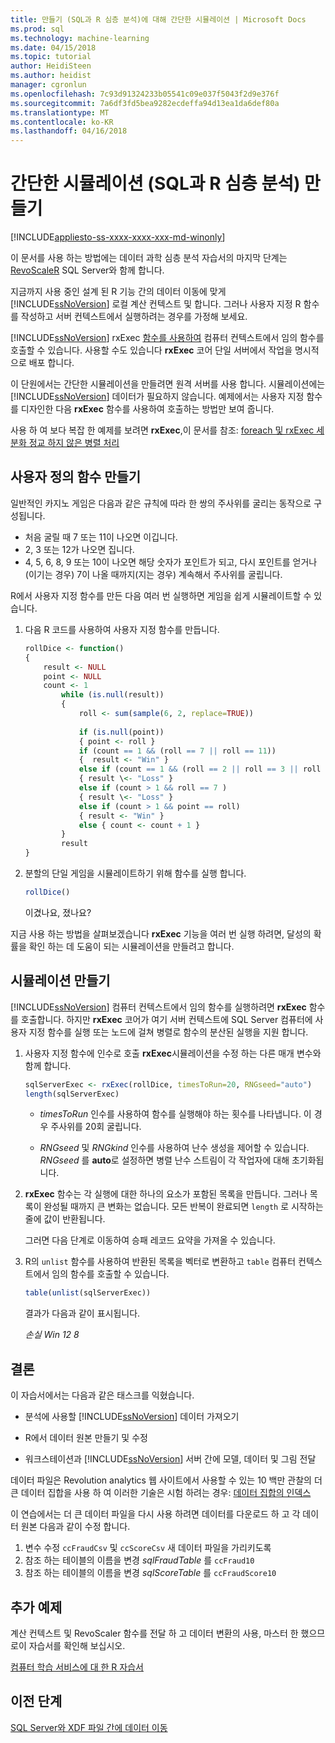 ```yaml
---
title: 만들기 (SQL과 R 심층 분석)에 대해 간단한 시뮬레이션 | Microsoft Docs
ms.prod: sql
ms.technology: machine-learning
ms.date: 04/15/2018
ms.topic: tutorial
author: HeidiSteen
ms.author: heidist
manager: cgronlun
ms.openlocfilehash: 7c93d91324233b05541c09e037f5043f2d9e376f
ms.sourcegitcommit: 7a6df3fd5bea9282ecdeffa94d13ea1da6def80a
ms.translationtype: MT
ms.contentlocale: ko-KR
ms.lasthandoff: 04/16/2018
---
```

# <a name="create-a-simple-simulation-sql-and-r-deep-dive"></a>간단한 시뮬레이션 (SQL과 R 심층 분석) 만들기
[!INCLUDE[appliesto-ss-xxxx-xxxx-xxx-md-winonly](../../includes/appliesto-ss-xxxx-xxxx-xxx-md-winonly.md)]

이 문서를 사용 하는 방법에는 데이터 과학 심층 분석 자습서의 마지막 단계는 [RevoScaleR](https://docs.microsoft.com/machine-learning-server/r-reference/revoscaler/revoscaler) SQL Server와 함께 합니다.

지금까지 사용 중인 설계 된 R 기능 간의 데이터 이동에 맞게 [!INCLUDE[ssNoVersion](../../includes/ssnoversion-md.md)] 로컬 계산 컨텍스트 및 합니다. 그러나 사용자 지정 R 함수를 작성하고 서버 컨텍스트에서 실행하려는 경우를 가정해 보세요.

[!INCLUDE[ssNoVersion](../../includes/ssnoversion-md.md)] rxExec [함수를 사용하여](https://docs.microsoft.com/machine-learning-server/r-reference/revoscaler/rxexec) 컴퓨터 컨텍스트에서 임의 함수를 호출할 수 있습니다. 사용할 수도 있습니다 **rxExec** 코어 단일 서버에서 작업을 명시적으로 배포 합니다.

이 단원에서는 간단한 시뮬레이션을 만들려면 원격 서버를 사용 합니다. 시뮬레이션에는 [!INCLUDE[ssNoVersion](../../includes/ssnoversion-md.md)] 데이터가 필요하지 않습니다. 예제에서는 사용자 지정 함수를 디자인한 다음 **rxExec** 함수를 사용하여 호출하는 방법만 보여 줍니다.

사용 하 여 보다 복잡 한 예제를 보려면 **rxExec**,이 문서를 참조: [foreach 및 rxExec 세분화 정교 하지 않은 병렬 처리](http://blog.revolutionanalytics.com/2015/04/coarse-grain-parallelism-with-foreach-and-rxexec.html)

## <a name="create-the-custom-function"></a>사용자 정의 함수 만들기

일반적인 카지노 게임은 다음과 같은 규칙에 따라 한 쌍의 주사위를 굴리는 동작으로 구성됩니다.

- 처음 굴릴 때 7 또는 11이 나오면 이깁니다.
- 2, 3 또는 12가 나오면 집니다.
- 4, 5, 6, 8, 9 또는 10이 나오면 해당 숫자가 포인트가 되고, 다시 포인트를 얻거나(이기는 경우) 7이 나올 때까지(지는 경우) 계속해서 주사위를 굴립니다.

R에서 사용자 지정 함수를 만든 다음 여러 번 실행하면 게임을 쉽게 시뮬레이트할 수 있습니다.

1.  다음 R 코드를 사용하여 사용자 지정 함수를 만듭니다.
  
    ```R
    rollDice <- function()
    {
        result <- NULL
        point <- NULL
        count <- 1
            while (is.null(result))
            {
                roll <- sum(sample(6, 2, replace=TRUE))
  
                if (is.null(point))
                { point <- roll }
                if (count == 1 && (roll == 7 || roll == 11))
                {  result <- "Win" }
                else if (count == 1 && (roll == 2 || roll == 3 || roll == 12))
                { result \<- "Loss" }
                else if (count > 1 && roll == 7 )
                { result \<- "Loss" }
                else if (count > 1 && point == roll)
                { result <- "Win" }
                else { count <- count + 1 }
            }
            result
    }
    ```
  
2.  분할의 단일 게임을 시뮬레이트하기 위해 함수를 실행 합니다.
  
    ```R
    rollDice()
    ```
  
    이겼나요, 졌나요?
  
지금 사용 하는 방법을 살펴보겠습니다 **rxExec** 기능을 여러 번 실행 하려면, 달성의 확률을 확인 하는 데 도움이 되는 시뮬레이션을 만들려고 합니다.

## <a name="create-the-simulation"></a>시뮬레이션 만들기

[!INCLUDE[ssNoVersion](../../includes/ssnoversion-md.md)] 컴퓨터 컨텍스트에서 임의 함수를 실행하려면 **rxExec** 함수를 호출합니다. 하지만 **rxExec** 코어가 여기 서버 컨텍스트에 SQL Server 컴퓨터에 사용자 지정 함수를 실행 또는 노드에 걸쳐 병렬로 함수의 분산된 실행을 지원 합니다.

1. 사용자 지정 함수에 인수로 호출 **rxExec**시뮬레이션을 수정 하는 다른 매개 변수와 함께 합니다.
  
    ```R
    sqlServerExec <- rxExec(rollDice, timesToRun=20, RNGseed="auto")
    length(sqlServerExec)
    ```
  
    - *timesToRun* 인수를 사용하여 함수를 실행해야 하는 횟수를 나타냅니다.  이 경우 주사위를 20회 굴립니다.
  
    - *RNGseed* 및 *RNGkind* 인수를 사용하여 난수 생성을 제어할 수 있습니다. *RNGseed* 를 **auto**로 설정하면 병렬 난수 스트림이 각 작업자에 대해 초기화됩니다.
  
2. **rxExec** 함수는 각 실행에 대한 하나의 요소가 포함된 목록을 만듭니다. 그러나 목록이 완성될 때까지 큰 변화는 없습니다. 모든 반복이 완료되면 `length` 로 시작하는 줄에 값이 반환됩니다.
  
    그러면 다음 단계로 이동하여 승패 레코드 요약을 가져올 수 있습니다.
  
3. R의 `unlist` 함수를 사용하여 반환된 목록을 벡터로 변환하고 `table` 컴퓨터 컨텍스트에서 임의 함수를 호출할 수 있습니다.
  
    ```R
    table(unlist(sqlServerExec))
    ```
  
    결과가 다음과 같이 표시됩니다.
  
     *손실 Win* *12 8*

## <a name="conclusions"></a>결론

이 자습서에서는 다음과 같은 태스크를 익혔습니다.
  
-   분석에 사용할 [!INCLUDE[ssNoVersion](../../includes/ssnoversion-md.md)] 데이터 가져오기
  
-   R에서 데이터 원본 만들기 및 수정
  
-   워크스테이션과 [!INCLUDE[ssNoVersion](../../includes/ssnoversion-md.md)] 서버 간에 모델, 데이터 및 그림 전달
  

데이터 파일은 Revolution analytics 웹 사이트에서 사용할 수 있는 10 백만 관찰의 더 큰 데이터 집합을 사용 하 여 이러한 기술은 시험 하려는 경우: [데이터 집합의 인덱스](http://packages.revolutionanalytics.com/datasets)

이 연습에서는 더 큰 데이터 파일을 다시 사용 하려면 데이터를 다운로드 하 고 각 데이터 원본 다음과 같이 수정 합니다.

1. 변수 수정 `ccFraudCsv` 및 `ccScoreCsv` 새 데이터 파일을 가리키도록
2. 참조 하는 테이블의 이름을 변경 *sqlFraudTable* 를 `ccFraud10`
3. 참조 하는 테이블의 이름을 변경 *sqlScoreTable* 를 `ccFraudScore10`

## <a name="additional-samples"></a>추가 예제

계산 컨텍스트 및 RevoScaler 함수를 전달 하 고 데이터 변환의 사용, 마스터 한 했으므로이 자습서를 확인해 보십시오.

[컴퓨터 학습 서비스에 대 한 R 자습서](machine-learning-services-tutorials.md)
## <a name="previous-step"></a>이전 단계

[SQL Server와 XDF 파일 간에 데이터 이동](../../advanced-analytics/tutorials/deepdive-move-data-between-sql-server-and-xdf-file.md)

